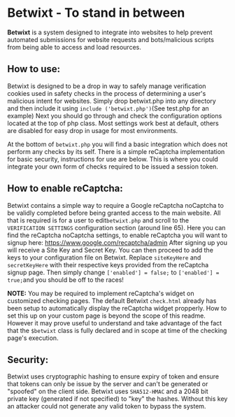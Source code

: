 Betwixt \- To stand in between
=======


**Betwixt** is a system designed to integrate into websites to help prevent automated submissions for website requests and bots/malicious scripts from being able to access and load resources.

**How to use:**
-----------
Betwixt is designed to be a drop in way to safely manage verification cookies used in safety checks in the process of determining a user's malicious intent for websites.
Simply drop betwixt.php into any directory and then include it using `include ('betwixt.php')`(See test.php for an example)
Next you should go through and check the configuration options located at the top of php class. Most settings work best at default, others are disabled for easy drop in usage for most environments.

At the bottom of `betwixt.php` you will find a basic integration which does not perform any checks by its self. There is a simple reCaptcha implementation for basic security, instructions for use are below. This is where you could integrate your own form of checks required to be issued a session token.



**How to enable reCaptcha:**
-----------
Betwixt contains a simple way to require a Google reCaptcha noCaptcha to be validly completed before being granted access to the main website. All that is required is for a user to edit`betwixt.php` and scroll to the `VERIFICATION SETTINGS` configuration section (around line 65).
Here you can find the reCaptcha noCaptcha settings, to enable reCaptcha you will want to signup here: https://www.google.com/recaptcha/admin
After signing up you will receive a Site Key and Secret Key. You can then proceed to add the keys to your configuration file on Betwixt. Replace `siteKeyHere` and `secretKeyHere` with their respective keys provided from the reCaptcha signup page.
Then simply change `['enabled'] = false;` to `['enabled'] = true;`and you should be off to the races!

**NOTE:** You may be required to implement reCaptcha's widget on customized checking pages. The default Betwixt `check.html` already has been setup to automatically display the reCaptcha widget propperly. How to set this up on your custom page is beyond the scope of this readme. However it may prove useful to understand and take advantage of the fact that the `$betwixt` class is fully declared and in scope at time of the checking page's execution.


**Security:**
---------
Betwixt uses cryptographic hashing to ensure expiry of token and ensure that tokens can only be issue by the server and can't be generated or "spoofed" on the client side. Betwixt uses `SHA512-HMAC` and a 2048 bit private key (generated if not specified) to "key" the hashes. Without this key an attacker could not generate any valid token to bypass the system. 
